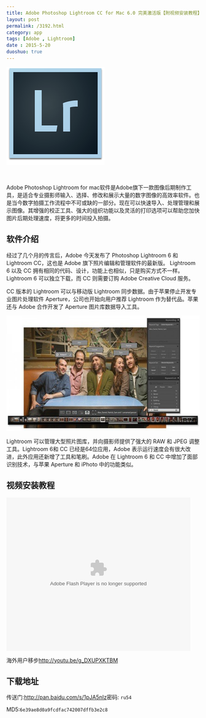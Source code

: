 ```yaml
---
title: Adobe Photoshop Lightroom CC for Mac 6.0 完美激活版【附视频安装教程】
layout: post
permalink: /3192.html
category: app
tags: [Adobe , Lightroom]
date : 2015-5-20
duoshuo: true
---
```

[<img class=" size-full wp-image-3193 aligncenter" src="/wp-content/uploads/2015/05/d41d8cd98f00b204e9800998ecf8427e2.png" alt="d41d8cd98f00b204e9800998ecf8427e2" width="256" height="256" />][1]

&nbsp;

Adobe Photoshop Lightroom for mac软件是Adobe旗下一款图像后期制作工具，是适合专业摄影师输入、选择、修改和展示大量的数字图像的高效率软件。也是当今数字拍摄工作流程中不可或缺的一部分。现在可以快速导入、处理管理和展示图像。其增强的校正工具、强大的组织功能以及灵活的打印选项可以帮助您加快图片后期处理速度，将更多的时间投入拍摄。

## 软件介绍

经过了几个月的传言后，Adobe 今天发布了 Photoshop Lightroom 6 和 Lightroom CC，这也是 Adobe 旗下照片编辑和管理软件的最新版。 Lightroom 6 以及 CC 拥有相同的代码、设计，功能上也相似，只是购买方式不一样。Lightroom 6 可以独立下载，而 CC 则需要订购 Adobe Creative Cloud 服务。

CC 版本的 Lightroom 可以与移动版 Lightroom 同步数据。由于苹果停止开发专业图片处理软件 Aperture，公司也开始向用户推荐 Lightroom 作为替代品。苹果还与 Adobe 合作开发了 Aperture 图片库数据导入工具。

[<img class=" size-full wp-image-3194 aligncenter" src="/wp-content/uploads/2015/05/002355ffJ.jpg" alt="002355ffJ" width="600" height="300" />][2]

Lightroom 可以管理大型照片图库，并向摄影师提供了强大的 RAW 和 JPEG 调整工具。Lightroom 6和 CC 已经是64位应用，Adobe 表示运行速度会有很大改进，此外应用还新增了工具和笔刷。Adobe 在 Lightroom 6 和 CC 中增加了面部识别技术，与苹果 Aperture 和 iPhoto 中的功能类似。

## 视频安装教程

<embed src="http://player.youku.com/player.php/sid/XOTU5NzE3MjY0/v.swf" allowFullScreen="true" quality="high" width="480" height="400" align="middle" allowScriptAccess="always" type="application/x-shockwave-flash">
</embed>

海外用户移步<http://youtu.be/g_DXUPXKTBM>

## 下载地址

传送门:<http://pan.baidu.com/s/1pJA5nIz>密码: `ru54`

MD5:`6e39ae8d0a9fcdfac742007dffb3e2c8`



 [1]: /wp-content/uploads/2015/05/d41d8cd98f00b204e9800998ecf8427e2.png
 [2]: /wp-content/uploads/2015/05/002355ffJ.jpg


